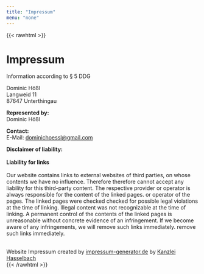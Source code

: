 ```yaml
---
title: "Impressum"
menu: "none"
---
```

{{< rawhtml >}}
<div class='impressum'>
    <h1>Impressum</h1>
    <p>Information according to § 5 DDG</p>
    <p>
        Dominic Hößl<br>
        Langweid 11<br>
        87647 Unterthingau <br>
    </p>
    <p>
        <strong>Represented by: </strong><br>
        Dominic Hößl<br>
    </p>
    <p>
        <strong>Contact:</strong> <br>
        E-Mail: <a href='mailto:dominichoessl@gmail.com'>dominichoessl@gmail.com</a></br>
    </p>
    <p>
        <strong>Disclaimer of liability: </strong><br><br>
        <strong>Liability for links</strong><br><br>
        Our website contains links to external websites of third parties,
        on whose contents we have no influence. Therefore
        therefore cannot accept any liability for this third-party content.
        The respective provider or operator is always responsible for the content of the linked pages.
        or operator of the pages. The linked pages were checked
        checked for possible legal violations at the time of linking.
        Illegal content was not recognizable at the time of linking.
        A permanent control of the contents of the linked pages is
        unreasonable without concrete evidence of an infringement.
        If we become aware of any infringements, we will remove such links immediately.
        remove such links immediately.
    </p>
    <br>
    Website Impressum created by
    <a href="https://www.impressum-generator.de">impressum-generator.de</a> by
    <a href="https://www.kanzlei-hasselbach.de/" rel="nofollow">Kanzlei Hasselbach</a>
 </div>
{{< /rawhtml >}}
